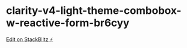 # clarity-v4-light-theme-combobox-w-reactive-form-br6cyy

[Edit on StackBlitz ⚡️](https://stackblitz.com/edit/clarity-v4-light-theme-combobox-w-reactive-form-br6cyy)